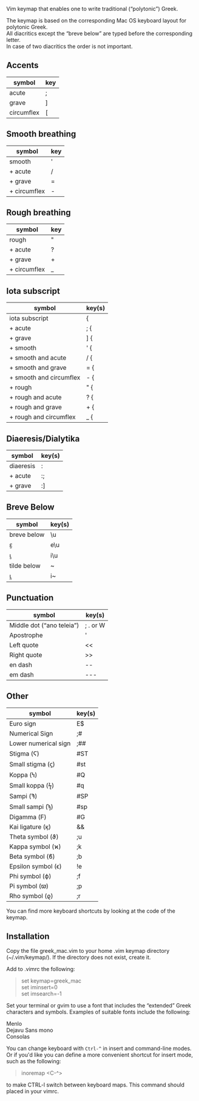 Vim keymap that enables one to write traditional (“polytonic”) Greek.  

The keymap is based on the corresponding Mac OS keyboard layout for polytonic Greek.   
All diacritics except the “breve below” are typed before the corresponding letter.  
In case of two diacritics the order is not important.


Accents
-------
 symbol      | key
------------ | -------------
acute        | ;
grave        | ]
circumflex   | [


Smooth breathing
----------------
 symbol      | key
------------ | -------------
smooth       | '
+ acute      | /
+ grave      | =
+ circumflex | -


Rough breathing
---------------
 symbol      | key
------------ | -------------
rough        | "
+ acute      | ?
+ grave      | +
+ circumflex | _


Iota subscript
--------------
 symbol                   | key(s)
------------------------- | -------------
iota subscript            | {
+ acute                   | ; {
+ grave                   | ] {
+ smooth                  | ' {
+ smooth and acute        | / {
+ smooth and grave        | = {
+ smooth and circumflex   | - {
+ rough                   | " {
+ rough and acute         | ? {
+ rough and grave         | + {
+ rough and circumflex    | _ {


Diaeresis/Dialytika
-------------------
 symbol      | key(s)
------------ | -------------
diaeresis    | :
+ acute      | :;
+ grave      | :]

Breve Below
------------
symbol        | key(s)
------------  | -------------
breve below   | \u  
ε̮             | e\u  
ι̮             | i\u  
tilde below   | ~
ι̰             | i~



Punctuation
-----------
 symbol                    | key(s)
-------------------------- | -------------
Middle dot (“ano teleia”)  | ; . or W
Apostrophe                 | '
Left quote                 | <<
Right quote                | >>
en dash                    | --
em dash                    | ---


Other
-------
 symbol          | key(s)
---------------- | -------------
Euro sign        | E$
Numerical Sign   | ;# 
Lower numerical sign | ;##
Stigma (Ϛ)   | #ST
Small stigma (ϛ)       | #st
Koppa (Ϟ)        | #Q
Small koppa (ϟ)  | #q
Sampi (Ϡ)        | #SP
Small sampi (ϡ)  | #sp
Digamma (Ϝ)      | #G
Kai ligature (ϗ) | &&
Theta symbol (ϑ) | ;u
Kappa symbol (ϰ) | ;k
Beta symbol (ϐ)  | ;b
Epsilon symbol (ϵ)   | !e
Phi symbol (ϕ)   | ;f
Pi symbol (ϖ)    | ;p
Rho symbol (ϱ)   | ;r



You can find more keyboard shortcuts by looking at the code of the keymap.

Installation
------------
Copy the file greek\_mac.vim to your home .vim  keymap directory 
  (~/.vim/keymap/). If the directory does not exist, create it. 

Add to .vimrc the following: 

> set keymap=greek_mac  
> set iminsert=0   
> set imsearch=-1   

Set your terminal or gvim to use a font that includes the “extended” Greek characters and symbols. 
Examples of suitable fonts include the following: 

Menlo  
Dejavu Sans mono  
Consolas  

You can change keyboard with `Ctrl-^` in insert and command-line modes.
Or if you'd like you can define a more convenient shortcut for insert mode, such as the following:

> inoremap <C-l> <C-^>

to make CTRL-l switch between keyboard maps. This command should placed in your vimrc.

